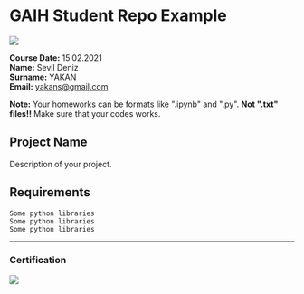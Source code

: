 # GAIH Student Repo Example
![](img/logo.png)

**Course Date:** 15.02.2021  
**Name:** Sevil Deniz  
**Surname:** YAKAN  
**Email:** yakans@gmail.com  

**Note:** Your homeworks can be formats like ".ipynb" and ".py". **Not ".txt" files!!** Make sure that your codes works.  

## Project Name
Description of your project.

## Requirements
```
Some python libraries
Some python libraries
Some python libraries
```
---

### Certification
![](img/certificate_ex.png)

